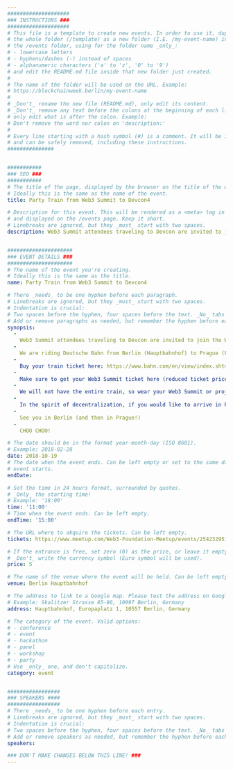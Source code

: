 ```yaml
---
####################
### INSTRUCTIONS ###
####################
# This file is a template to create new events. In order to use it, duplicate
# the whole folder (/template) as a new folder (I.E. /my-event-name) inside of
# the /events folder, using for the folder name _only_:
# - lowercase letters
# - hyphens/dashes (-) instead of spaces
# - alphanumeric characters ('a' to 'z', '0' to '9')
# and edit the README.md file inside that new folder just created.
#
# The name of the folder will be used on the URL. Example:
# https://blockchainweek.berlin/my-event-name
#
# _Don't_ rename the new file (README.md), only edit its content.
# _Don't_ remove any text before the colons at the beginning of each line,
# only edit what is after the colon. Example:
# Don't remove the word nor colon on 'description:'
#
# Every line starting with a hash symbol (#) is a comment. It will be ignored
# and can be safely removed, including these instructions.
###############


###########
### SEO ###
###########
# The title of the page, displayed by the browser on the title of the window.
# Ideally this is the same as the name of the event.
title: Party Train from Web3 Summit to Devcon4

# Description for this event. This will be rendered as a <meta> tag in the HTML,
# and displayed on the /events page. Keep it short.
# Linebreaks are ignored, but they _must_ start with two spaces.
description: Web3 Summit attendees traveling to Devcon are invited to join the Web3 Summit to Devcon 4 PARTY TRAIN!


#####################
### EVENT DETAILS ###
#####################
# The name of the event you're creating.
# Ideally this is the same as the title.
name: Party Train from Web3 Summit to Devcon4

# There _needs_ to be one hyphen before each paragraph.
# Linebreaks are ignored, but they _must_ start with two spaces.
# Indentation is crucial:
# Two spaces before the hyphen, four spaces before the text. _No_ tabs allowed.
# Add or remove paragraphs as needed, but remember the hyphen before each entry.
synopsis:
  -
    Web3 Summit attendees traveling to Devcon are invited to join the Web3 Summit to Devcon 4 PARTY TRAIN!
  - 
    We are riding Deutsche Bahn from Berlin (Hauptbahnhof) to Prague (Praha hlavní nádraží), departing 11:19 and arriving 15:24 on 29 September.
  - 
    Buy your train ticket here: https://www.bahn.com/en/view/index.shtml
  - 
    Make sure to get your Web3 Summit ticket here (reduced ticket prices for devs, researchers and students): http://web3summit.com/tickets
  - 
    We will not have the entire train, so wear your Web3 Summit or project's tee-shirt and join the Telegram group to see where your fellow journey-goers are: https://t.me/joinchat/GN2Abw82f4GCedT9eU6PNQ
  - 
    In the spirit of decentralization, if you would like to arrive in Prague early to attend the Status Hackathon or Ethereum Magicians, we suggest you take @avsa's forked train, departing Berlin on the 25th. Details here: https://twitter.com/avsa/status/1032973338484846592
  - 
    See you in Berlin (and then in Prague!)
  - 
    CHOO CHOO!

# The date should be in the format year-month-day (ISO 8601).
# Example: 2018-02-28
date: 2018-10-19
# The date when the event ends. Can be left empty or set to the same day the
# event starts.
endDate: 

# Set the time in 24 hours format, surrounded by quotes.
# _Only_ the starting time!
# Example: '18:00'
time: '11:00'
# Time when the event ends. Can be left empty.
endTime: '15:00'

# The URL where to akquire the tickets. Can be left empty.
tickets: https://www.meetup.com/Web3-Foundation-Meetup/events/254232951/

# If the entrance is free, set zero (0) as the price, or leave it empty.
# _Don't_ write the currency symbol (Euro symbol will be used).
price: 5

# The name of the venue where the event will be held. Can be left empty.
venue: Berlin Hauptbahnhof

# The address to link to a Google map. Please test the address on Google Maps.
# Example: Skalitzer Strasse 85-86, 10997 Berlin, Germany
address: Hauptbahnhof, Europaplatz 1, 10557 Berlin, Germany

# The category of the event. Valid options:
# - conference
# - event
# - hackathon
# - panel
# - workshop
# - party
# Use _only_ one, and don't capitalize.
category: event


#################
### SPEAKERS ####
#################
# There _needs_ to be one hyphen before each entry.
# Linebreaks are ignored, but they _must_ start with two spaces.
# Indentation is crucial:
# Two spaces before the hyphen, four spaces before the text. _No_ tabs allowed.
# Add or remove speakers as needed, but remember the hyphen before each entry.
speakers:

### DON'T MAKE CHANGES BELOW THIS LINE! ###
---
```

<!-- ### DON'T MAKE CHANGES BELOW THIS LINE! ### -->

<Event-Content/>
